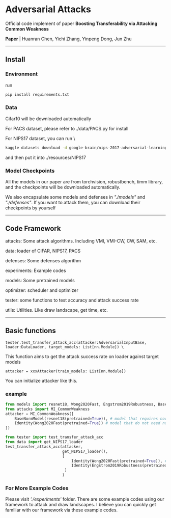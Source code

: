# Adversarial Attacks
Official code implement of paper **Boosting Transferability via Attacking Common Weakness**

[**Paper**](https://arxiv.org/abs/2211.09773)
| Huanran Chen, Yichi Zhang, Yinpeng Dong, Jun Zhu

---

## Install
### Environment
run 
```bash
pip install requirements.txt
```


### Data
Cifar10 will be downloaded automatically

For PACS dataset, please refer to ./data/PACS.py for install

For NIPS17 dataset, you can run \
```bash
kaggle datasets download -d google-brain/nips-2017-adversarial-learning-development-set
```
and then put it into ./resources/NIPS17

### Model Checkpoints
All the models in our paper are from torchvision, robustbench, timm library, and the checkpoints will be downloaded automatically.

We also encapsulate some models and defenses in *"./models"* and *"./defenses"*. If you want to attack them, you can download their checkpoints by yourself

---

## Code Framework

attacks: Some attack algorithms. Including VMI, VMI-CW, CW, SAM, etc.

data: loader of CIFAR, NIPS17, PACS

defenses: Some defenses algorithm

experiments: Example codes

models: Some pretrained models

optimizer: scheduler and optimizer

tester: some functions to test accuracy and attack success rate

utils: Utilities. Like draw landscape, get time, etc.

---

## Basic functions

```
tester.test_transfer_attack_acc(attacker:AdversarialInputBase, loader:DataLoader, target_models: List[nn.Module]) \
```

This function aims to get the attack success rate on loader against target models



```
attacker = xxxAttacker(train_models: List[nn.Module])
```
You can initialize attacker like this.

### example
```python
from models import resnet18, Wong2020Fast, Engstrom2019Robustness, BaseNormModel, Identity
from attacks import MI_CommonWeakness
attacker = MI_CommonWeakness([
    BaseNormModel(resnet18(pretrained=True)), # model that requires normalization
    Identity(Wong2020Fast(pretrained=True)) # model that do not need normalization
])

from tester import test_transfer_attack_acc
from data import get_NIPS17_loader
test_transfer_attack_acc(attacker, 
                         get_NIPS17_loader(), 
                         [
                             Identity(Wong2020Fast(pretrained=True)), # white box attack
                             Identity(Engstrom2019Robustness(pretrained=True)), # transfer attack
                          ]
                         )
```


### For More Example Codes
Please visit *'./experiments'* folder. There are some example codes using our framework to attack and draw landscapes. I believe you can quickly get familiar with our framework via these example codes.
